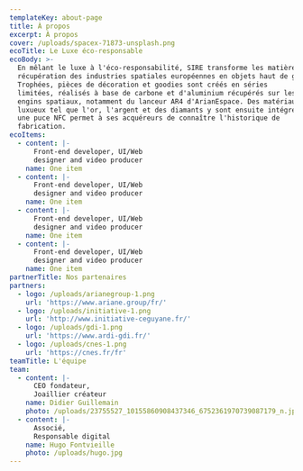 ```yaml
---
templateKey: about-page
title: À propos
excerpt: À propos
cover: /uploads/spacex-71873-unsplash.png
ecoTitle: Le Luxe éco-responsable
ecoBody: >-
  En mêlant le luxe à l'éco-responsabilité, SIRE transforme les matières de
  récupération des industries spatiales européennes en objets haut de gamme.
  Trophées, pièces de décoration et goodies sont créés en séries
  limitées, réalisés à base de carbone et d'aluminium récupérés sur les
  engins spatiaux, notamment du lanceur AR4 d'ArianEspace. Des matériaux
  luxueux tel que l'or, l'argent et des diamants y sont ensuite intégrés et
  une puce NFC permet à ses acquéreurs de connaître l'historique de
  fabrication.
ecoItems:
  - content: |-
      Front-end developer, UI/Web
      designer and video producer 
    name: One item
  - content: |-
      Front-end developer, UI/Web
      designer and video producer 
    name: One item
  - content: |-
      Front-end developer, UI/Web
      designer and video producer 
    name: One item
  - content: |-
      Front-end developer, UI/Web
      designer and video producer 
    name: One item
partnerTitle: Nos partenaires
partners:
  - logo: /uploads/arianegroup-1.png
    url: 'https://www.ariane.group/fr/'
  - logo: /uploads/initiative-1.png
    url: 'http://www.initiative-ceguyane.fr/'
  - logo: /uploads/gdi-1.png
    url: 'https://www.ardi-gdi.fr/'
  - logo: /uploads/cnes-1.png
    url: 'https://cnes.fr/fr'
teamTitle: L'équipe
team:
  - content: |-
      CEO fondateur,
      Joaillier créateur
    name: Didier Guillemain
    photo: /uploads/23755527_10155860908437346_6752361970739087179_n.jpg
  - content: |-
      Associé,
      Responsable digital
    name: Hugo Fontvieille
    photo: /uploads/hugo.jpg
---
```


